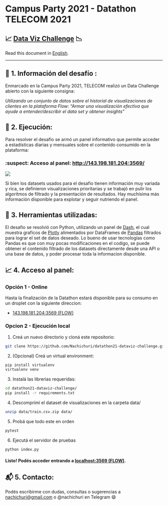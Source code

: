 # Campus Party 2021 - Datathon TELECOM 2021
## :chart_with_upwards_trend:  [Data Viz Challenge](https://github.com/Datathon2021/data-viz) :chart_with_downwards_trend:
Read this document in [English](https://github.com/Nachichuri/datathon21-dataviz-challenge/blob/master/README_en.md).

---

## :thought_balloon: 1. Información del desafío :
Enmarcado en la Campus Party 2021, TELECOM realizó un Data Challenge abierto con la siguiente consigna:

*Utilizando un conjunto de datos sobre el historial de visualizaciones de clientes en la plataforma Flow: “Armar una visualización efectiva que ayude a entender/describir el data set y obtener insights”*

## :running: 2. Ejecución:
Para resolver el desafio se armó un panel informativo que permite acceder a estadísticas diarias y mensuales sobre el contenido consumido en la plataforma:

### :suspect: Acceso al panel: http://143.198.181.204:3569/

![](assets/overview.gif)

Si bien los datasets usados para el desafio tienen información muy variada y rica, se definieron visualizaciones prioritarias y se trabajó en pulir los algoritmos de filtrado y la presentación de resultados. Hay muchísima más información disponible para explotar y seguir nutriendo el panel.

## :wrench: 3. Herramientas utilizadas:
El desafio se resolvió con Python, utilizando un panel de [Dash](https://dash.plotly.com/introduction), el cual muestra graficos de [Plotly](https://plotly.com/python/plotly-express/) alimentados por DataFrames de [Pandas](https://pandas.pydata.org/about/) filtrados para lograr el set de datos deseado. Lo bueno de usar tecnologías como Pandas es que con muy pocas modificaciones en el codigo, se puede obtener el contenido filtrado de los datasets directamente desde una API o una base de datos, y poder procesar toda la informacion disponible.

## :chart_with_upwards_trend: 4. Acceso al panel:
### **Opción 1 - Online**
Hasta la finalización de la Datathon estará disponible para su consumo en un droplet con la siguiente direccion:
- [143.198.181.204:3569 (FLOW)](http://143.198.181.204:3569/)
### **Opcion 2 - Ejecución local**
1. Creá un nuevo directorio y cloná este repositorio:

```bash
git clone https://github.com/Nachichuri/datathon21-dataviz-challenge.git
```
2. (Opcional) Creá un virtual environment:

```bash
pip install virtualenv
virtualenv venv
```

3. Instalá las librerias requeridas:

```bash
cd datathon21-dataviz-challenge/
pip install -r requirements.txt
```

4. Descomprimí el dataset de visualizaciones en la carpeta data/

```bash
unzip data/train.csv.zip data/
```

5. Probá que todo este en orden

```bash
pytest
```

6. Ejecutá el servidor de pruebas

```bash
python index.py
```

#### Listo! Podés acceder entrando a [localhost:3569 (FLOW)](http://localhost:3569/).

## :mailbox_with_mail: 5. Contacto:
Podés escribirme con dudas, consultas o sugerencias a nachichuri@gmail.com o @nachichuri en Telegram :smile: